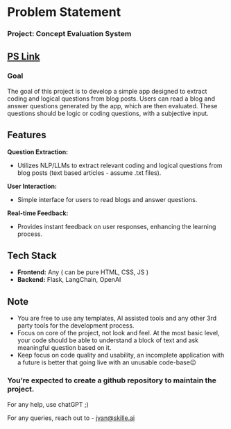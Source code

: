 # Problem Statement

### Project: Concept Evaluation System

## <a href="https://skilleai.notion.site/skilleai/Skill-AI-ML-AI-9ac613f11bfc4c66a568f909b324539a">PS Link</a>

### Goal

The goal of this project is to develop a simple app designed to extract coding and logical questions from blog posts. Users can read a blog and answer questions generated by the app, which are then evaluated. These questions should be logic or coding questions, with a subjective input.

## Features

**Question Extraction:**

- Utilizes NLP/LLMs to extract relevant coding and logical questions from blog posts (text based articles - assume .txt files).

**User Interaction:**

- Simple interface for users to read blogs and answer questions.

**Real-time Feedback:**

- Provides instant feedback on user responses, enhancing the learning process.

## Tech Stack

- **Frontend:** Any ( can be pure HTML, CSS, JS )
- **Backend:** Flask, LangChain, OpenAI

## Note

- You are free to use any templates, AI assisted tools and any other 3rd party tools for the development process.
- Focus on core of the project, not look and feel. At the most basic level, your code should be able to understand a block of text and ask meaningful question based on it.
- Keep focus on code quality and usability, an incomplete application with a future is better that going live with an unusable code-base﻿😉

### You’re expected to create a github repository to maintain the project.

For any help, use chatGPT ;)

For any queries, reach out to - jvan@skille.ai